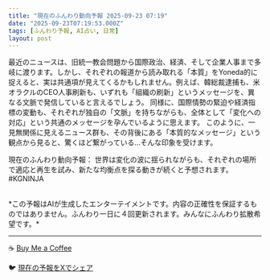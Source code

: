```yaml
---
title: "現在のふんわり動向予報 2025-09-23 07:19"
date: "2025-09-23T07:19:53.000Z"
tags: [ふんわり予報, AI占い, 日常]
layout: post
---
```


最近のニュースは、旧統一教会問題から国際政治、経済、そして企業人事まで多岐に渡ります。しかし、それぞれの報道から読み取れる「本質」をYoneda的に捉えると、実は共通項が見えてくるかもしれません。例えば、韓総裁逮捕も、米オラクルのCEO人事刷新も、いずれも「組織の刷新」というメッセージを、異なる文脈で発信していると言えるでしょう。  同様に、国際情勢の緊迫や経済指標の変動も、それぞれが独自の「文脈」を持ちながらも、全体として「変化への対応」という共通のメッセージを孕んでいるように思えます。  このように、一見無関係に見えるニュース群も、その背後にある「本質的なメッセージ」という観点から見ると、驚くほど繋がっている…そんな印象を受けます。


現在のふんわり動向予報：
世界は変化の波に揺られながらも、それぞれの場所で適応と再生を試み、新たな均衡点を探る動きが続くと予想されます。#KGNINJA

<br>
*この予報はAIが生成したエンターテイメントです。内容の正確性を保証するものではありません。ふんわり一日に４回更新されます。みんなにふんわり拡散希望です。*

---
☕️ [Buy Me a Coffee](https://www.buymeacoffee.com/kgninja)

🐦 [現在の予報をXでシェア](https://twitter.com/intent/tweet?text=%E7%8F%BE%E5%9C%A8%E3%81%AE%E3%81%B5%E3%82%93%E3%82%8F%E3%82%8A%E4%BA%88%E5%A0%B1%3A%20%E3%80%8C%E6%9C%80%E8%BF%91%E3%81%AE%E3%83%8B%E3%83%A5%E3%83%BC%E3%82%B9%E3%81%AF%E3%80%81%E6%97%A7%E7%B5%B1%E4%B8%80%E6%95%99%E4%BC%9A%E5%95%8F%E9%A1%8C%E3%81%8B%E3%82%89%E5%9B%BD%E9%9A%9B%E6%94%BF%E6%B2%BB%E3%80%81%E7%B5%8C%E6%B8%88%E3%80%81%E3%81%9D%E3%81%97%E3%81%A6%E4%BC%81%E6%A5%AD%E4%BA%BA%E4%BA%8B%E3%81%BE%E3%81%A7%E5%A4%9A%E5%B2%90%E3%81%AB%E6%B8%A1%E3%82%8A%E3%81%BE%E3%81%99%E3%80%82%E3%80%8D%23KGNINJA%20%E7%B6%9A%E3%81%8D%E3%81%AF%E3%83%96%E3%83%AD%E3%82%B0%E3%81%A7%EF%BC%81%F0%9F%91%87&url=https%3A%2F%2Fkg-ninja.github.io%2FFunwariyoso%2F)
